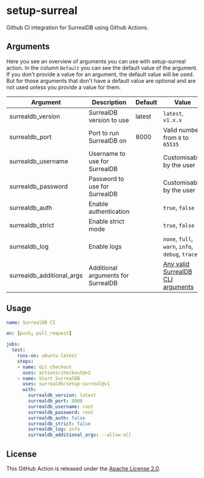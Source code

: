 # setup-surreal

Github CI integration for SurrealDB using Github Actions.

## Arguments

Here you see an overview of arguments you can use with setup-surreal action. In
the column `Default` you can see the default value of the argument. If you don't
provide a value for an argument, the default value will be used. But for those
arguments that don't have a default value are optional and are not used unless
you provide a value for them.

| Argument                  | Description                        | Default | Value                                                                                |
| ------------------------- | ---------------------------------- | ------- | ------------------------------------------------------------------------------------ |
| surrealdb_version         | SurrealDB version to use           | latest  | `latest`, `v1.x.x`                                                                   |
| surrealdb_port            | Port to run SurrealDB on           | 8000    | Valid number from `0` to `65535`                                                     |
| surrealdb_username        | Username to use for SurrealDB      |         | Customisable by the user                                                             |
| surrealdb_password        | Password to use for SurrealDB      |         | Customisable by the user                                                             |
| surrealdb_auth            | Enable authentication              |         | `true`, `false`                                                                      |
| surrealdb_strict          | Enable strict mode                 |         | `true`, `false`                                                                      |
| surrealdb_log             | Enable logs                        |         | `none`, `full`, `warn`, `info`, `debug`, `trace`                                     |
| surrealdb_additional_args | Additional arguments for SurrealDB |         | [Any valid SurrealDB CLI arguments](https://surrealdb.com/docs/surrealdb/cli/start#) |

## Usage

```yaml
name: SurrealDB CI

on: [push, pull_request]

jobs:
  test:
    runs-on: ubuntu-latest
    steps:
    - name: Git checkout
      uses: actions/checkout@v2
    - name: Start SurrealDB
      uses: surrealdb/setup-surreal@v1
      with:
        surrealdb_version: latest
        surrealdb_port: 8000
        surrealdb_username: root
        surrealdb_password: root
        surrealdb_auth: false
        surrealdb_strict: false
        surrealdb_log: info
		surrealdb_additional_args: --allow-all
```

## License

This GitHub Action is released under the
[Apache License 2.0](https://github.com/surrealdb/license/blob/main/APL.txt).
